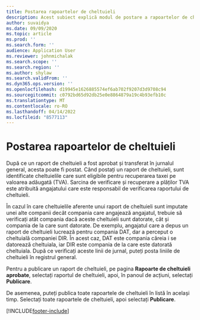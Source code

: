 ```yaml
---
title: Postarea rapoartelor de cheltuieli
description: Acest subiect explică modul de postare a rapoartelor de cheltuieli.
author: suvaidya
ms.date: 09/09/2020
ms.topic: article
ms.prod: ''
ms.search.form: ''
audience: Application User
ms.reviewer: johnmichalak
ms.search.scope: ''
ms.search.region: ''
ms.author: shylaw
ms.search.validFrom: ''
ms.dyn365.ops.version: ''
ms.openlocfilehash: d19945e1626885574ef6ab702f9207d3d9708c94
ms.sourcegitcommit: c0792bd65d92db25e0e8864879a19c4b93efb10c
ms.translationtype: MT
ms.contentlocale: ro-RO
ms.lasthandoff: 04/14/2022
ms.locfileid: "8577113"
---
```

# <a name="post-expense-reports"></a>Postarea rapoartelor de cheltuieli

După ce un raport de cheltuieli a fost aprobat și transferat în jurnalul general, acesta poate fi postat. Când postați un raport de cheltuieli, sunt identificate cheltuielile care sunt eligibile pentru recuperarea taxei pe valoarea adăugată (TVA). Sarcina de verificare și recuperare a plăților TVA este atribuită angajatului care este responsabil de verificarea raportului de cheltuieli.

În cazul în care cheltuielile aferente unui raport de cheltuieli sunt imputate unei alte companii decât compania care angajează angajatul, trebuie să verificați atât compania dacă aceste cheltuieli sunt datorate, cât și compania de la care sunt datorate. De exemplu, angajatul care a depus un raport de cheltuieli lucrează pentru compania DAT, dar a perceput o cheltuială companiei DIR. În acest caz, DAT este compania căreia i se datorează cheltuiala, iar DIR este compania de la care este datorată cheltuiala. După ce verificați aceste linii de jurnal, puteți posta liniile de cheltuieli în registrul general.

Pentru a publicare un raport de cheltuieli, pe pagina **Rapoarte de cheltuieli aprobate**, selectați raportul de cheltuieli, apoi, în panoul de acțiuni, selectați **Publicare**.

De asemenea, puteți publica toate rapoartele de cheltuieli în listă în același timp. Selectați toate rapoartele de cheltuieli, apoi selectați **Publicare**.


[!INCLUDE[footer-include](../includes/footer-banner.md)]